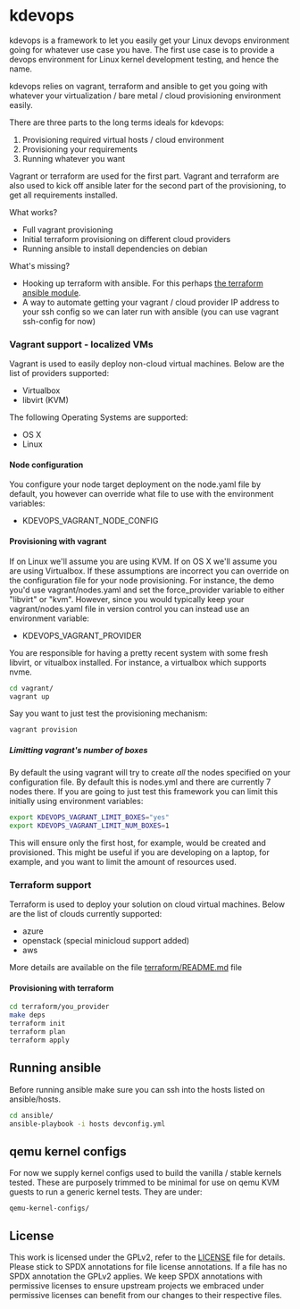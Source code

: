 # kdevops

kdevops is a framework to let you easily get your Linux devops environment
going for whatever use case you have. The first use case is to provide a
devops environment for Linux kernel development testing, and hence the name.

kdevops relies on vagrant, terraform and ansible to get you going with whatever
your virtualization / bare metal / cloud provisioning environment easily.

There are three parts to the long terms ideals for kdevops:

1. Provisioning required virtual hosts / cloud environment
2. Provisioning your requirements
3. Running whatever you want

Vagrant or terraform are used for the first part. Vagrant and terraform are
also used to kick off ansible later for the second part of the provisioning, to
get all requirements installed.

What works?

  * Full vagrant provisioning
  * Initial terraform provisioning on different cloud providers
  * Running ansible to install dependencies on debian

What's missing?

  * Hooking up terraform with ansible. For this perhaps [the terraform ansible module](https://registry.terraform.io/modules/radekg/ansible/provisioner/2.2.0).
  * A way to automate getting your vagrant / cloud provider IP address to your ssh config so we can later run with ansible (you can use vagrant ssh-config for now)

### Vagrant support - localized VMs

Vagrant is used to easily deploy non-cloud virtual machines. Below are
the list of providers supported:

  * Virtualbox
  * libvirt (KVM)

The following Operating Systems are supported:

  * OS X
  * Linux

#### Node configuration

You configure your node target deployment on the node.yaml file by default,
you however can override what file to use with the environment variables:

  * KDEVOPS_VAGRANT_NODE_CONFIG

#### Provisioning with vagrant

If on Linux we'll assume you are using KVM. If on OS X we'll assume you are
using Virtualbox. If these assumptions are incorrect you can override on the
configuration file for your node provisioning. For instance, the demo you'd
use vagrant/nodes.yaml and set the force_provider variable to either "libvirt"
or "kvm". However, since you would typically keep your vagrant/nodes.yaml file
in version control you can instead use an environment variable:

  * KDEVOPS_VAGRANT_PROVIDER

You are responsible for having a pretty recent system with some fresh
libvirt, or vitualbox installed. For instance, a virtualbox which supports
nvme.

```bash
cd vagrant/
vagrant up
```

Say you want to just test the provisioning mechanism:

```bash
vagrant provision
```
##### Limitting vagrant's number of boxes

By default the using vagrant will try to create *all* the nodes specified on
your configuration file. By default this is nodes.yml and there are currently 7
nodes there. If you are going to just test this framework you can limit this
initially using environment variables:

```bash
export KDEVOPS_VAGRANT_LIMIT_BOXES="yes"
export KDEVOPS_VAGRANT_LIMIT_NUM_BOXES=1
```

This will ensure only the first host, for example, would be created and
provisioned. This might be useful if you are developing on a laptop, for
example, and you want to limit the amount of resources used.

### Terraform support

Terraform is used to deploy your solution on cloud virtual machines. Below are
the list of clouds currently supported:

  * azure
  * openstack (special minicloud support added)
  * aws

More details are available on the file [terraform/README.md](./terraform/README.md) file

#### Provisioning with terraform

```bash
cd terraform/you_provider
make deps
terraform init
terraform plan
terraform apply
```

## Running ansible

Before running ansible make sure you can ssh into the hosts listed on ansible/hosts.

```bash
cd ansible/
ansible-playbook -i hosts devconfig.yml
```

## qemu kernel configs

For now we supply kernel configs used to build the vanilla / stable kernels
tested.  These are purposely trimmed to be minimal for use on qemu KVM guests
to run a generic kernel tests. They are under:

	qemu-kernel-configs/

License
-------

This work is licensed under the GPLv2, refer to the [LICENSE](./LICENSE) file
for details. Please stick to SPDX annotations for file license annotations.
If a file has no SPDX annotation the GPLv2 applies. We keep SPDX annotations
with permissive licenses to ensure upstream projects we embraced under
permissive licenses can benefit from our changes to their respective files.
